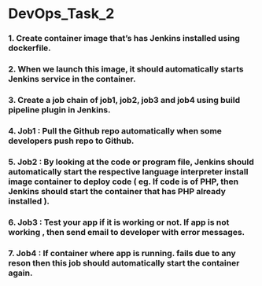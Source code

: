 # DevOps_Task_2
### 1. Create container image that’s has Jenkins installed using dockerfile.
### 2. When we launch this image, it should automatically starts Jenkins service in the container.
### 3. Create a job chain of job1, job2, job3 and job4 using build pipeline plugin in Jenkins.
### 4. Job1 : Pull the Github repo automatically when some developers push repo to Github.
### 5. Job2 : By looking at the code or program file, Jenkins should automatically start the respective language interpreter                 install image container to deploy code ( eg. If code is of PHP, then Jenkins should start the container that has               PHP already installed ).
### 6. Job3 : Test your app if it is working or not. If app is not working , then send email to developer with error messages.
### 7. Job4 : If container where app is running. fails due to any reson then this job should automatically start the container    again.
